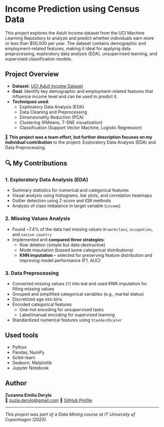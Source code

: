 # Income Prediction using Census Data
This project explores the Adult Income dataset from the UCI Machine Learning Repository to analyze and predict whether individuals earn more or less than $50,000 per year. The dataset contains demographic and employment-related features, making it ideal for applying data preprocessing, exploratory data analysis (EDA), unsupervised learning, and supervised classification models.

## Project Overview
- **Dataset**: [UCI Adult Income Dataset](https://archive.ics.uci.edu/ml/datasets/adult)
- **Goal**: Identify key demographic and employment-related features that influence income level and can be used to predict it. 
- **Techniques used**:
  - Exploratory Data Analysis (EDA)
  - Data Cleaning and Preprocessing
  - Dimensionality Reduction (PCA)
  - Clustering (KMeans, T-SNE visualization)
  - Classification (Support Vector Machine, Logistic Regression)
 
📌 **This project was a team effort, but further description focuses on my individual contribution** to the project: Exploratory Data Analysis (EDA) and Data Preprocessing. 

## 🔍 My Contributions
### 1. Exploratory Data Analysis (EDA)
- Summary statistics for numerical and categorical features
- Visual analysis using histograms, bar plots, and correlation heatmaps
- Outlier detection using Z-score and IQR methods
- Analysis of class imbalance in target variable (`income`)

### 2. Missing Values Analysis
- Found ~7.4% of the data had missing values in `workclass`, `occupation`, and `native-country`
- Implemented and **compared three strategies**:
  - Row deletion (simple but data-destructive)
  - Mode imputation (biased some categorical distributions)
  - **KNN imputation** – selected for preserving feature distribution and improving model performance (F1, AUC)

### 3. Data Preprocessing
- Converted missing values (`?`) into `NaN` and used KNN imputation for filling missing values
- Grouped and simplified categorical variables (e.g., marital status)
- Discretized age into bins
- Encoded categorical features
  - One-hot encoding for unsupervised tasks
  - Label/manual encoding for supervised learning
- Standardized numerical features using `StandardScaler`
 
## Used tools
- Python
- Pandas, NumPy
- Scikit-learn
- Seaborn, Matplotlib
- Jupyter Notebook

## Author
**Zuzanna Emilia Derylo**  
📧 zuzia.derylo@gmail.com
🔗 [GitHub Profile](https://github.com/zuzannaderylo)

---

*This project was part of a Data Mining course at IT University of Copenhagen (2025).*
